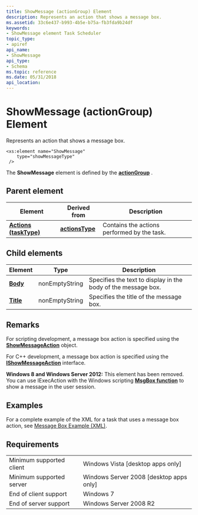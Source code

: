 ```yaml
---
title: ShowMessage (actionGroup) Element
description: Represents an action that shows a message box.
ms.assetid: 33c6e437-b993-4b5e-b75a-fb3fda9b24df
keywords:
- ShowMessage element Task Scheduler
topic_type:
- apiref
api_name:
- ShowMessage
api_type:
- Schema
ms.topic: reference
ms.date: 05/31/2018
api_location: 
---
```


# ShowMessage (actionGroup) Element

Represents an action that shows a message box.

``` syntax
<xs:element name="ShowMessage"
    type="showMessageType"
 />
```

The **ShowMessage** element is defined by the [**actionGroup**](taskschedulerschema-actiongroup-group.md) .

## Parent element



| Element                                                                    | Derived from                                                       | Description                                            |
|----------------------------------------------------------------------------|--------------------------------------------------------------------|--------------------------------------------------------|
| [**Actions (taskType)**](taskschedulerschema-actions-tasktype-element.md) | [**actionsType**](taskschedulerschema-actionstype-complextype.md) | Contains the actions performed by the task.<br/> |



## Child elements



| Element                                                            | Type           | Description                                                               |
|--------------------------------------------------------------------|----------------|---------------------------------------------------------------------------|
| [**Body**](taskschedulerschema-body-showmessagetype-element.md)   | nonEmptyString | Specifies the text to display in the body of the message box. <br/> |
| [**Title**](taskschedulerschema-title-showmessagetype-element.md) | nonEmptyString | Specifies the title of the message box. <br/>                       |



## Remarks

For scripting development, a message box action is specified using the [**ShowMessageAction**](showmessageaction.md) object.

For C++ development, a message box action is specified using the [**IShowMessageAction**](/windows/desktop/api/taskschd/nn-taskschd-ishowmessageaction) interface.

**Windows 8 and Windows Server 2012:** This element has been removed. You can use IExecAction with the Windows scripting [**MsgBox function**](https://msdn.microsoft.com/en-US/library/sfw6660x(v=VS.80).aspx) to show a message in the user session.

## Examples

For a complete example of the XML for a task that uses a message box action, see [Message Box Example (XML)](https://msdn.microsoft.com/library/Aa381917(v=VS.85).aspx).

## Requirements



|                                     |                                                      |
|-------------------------------------|------------------------------------------------------|
| Minimum supported client<br/> | Windows Vista \[desktop apps only\]<br/>       |
| Minimum supported server<br/> | Windows Server 2008 \[desktop apps only\]<br/> |
| End of client support<br/>    | Windows 7<br/>                                 |
| End of server support<br/>    | Windows Server 2008 R2<br/>                    |



 

 





